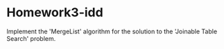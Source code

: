 # Homework3-idd
Implement the 'MergeList' algorithm for the solution to the 'Joinable Table Search' problem.
